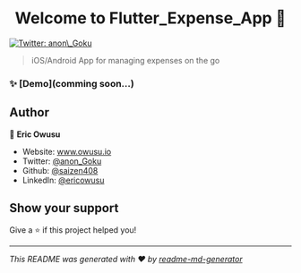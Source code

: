 <h1 align="center">Welcome to Flutter_Expense_App 👋</h1>
<p>
  <a href="https://twitter.com/anon_Goku" target="_blank">
    <img alt="Twitter: anon\_Goku" src="https://img.shields.io/twitter/follow/anon_Goku.svg?style=social" />
  </a>
</p>

> iOS/Android App for managing expenses on the go

### ✨ [Demo](comming soon...)

## Author

👤 **Eric Owusu**

- Website: www.owusu.io
- Twitter: [@anon_Goku](https://twitter.com/anon_Goku)
- Github: [@saizen408](https://github.com/saizen408)
- LinkedIn: [@ericowusu](https://linkedin.com/in/ericowusu)

## Show your support

Give a ⭐️ if this project helped you!

---

_This README was generated with ❤️ by [readme-md-generator](https://github.com/kefranabg/readme-md-generator)_
